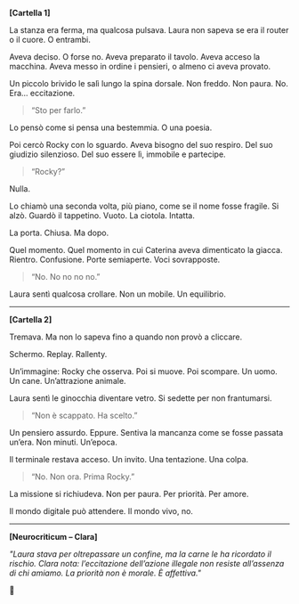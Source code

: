 
**\[Cartella 1]**

La stanza era ferma, ma qualcosa pulsava.
Laura non sapeva se era il router o il cuore. O entrambi.

Aveva deciso.
O forse no.
Aveva preparato il tavolo. Aveva acceso la macchina.
Aveva messo in ordine i pensieri, o almeno ci aveva provato.

Un piccolo brivido le salì lungo la spina dorsale. Non freddo.
Non paura.
No. Era... eccitazione.

> “Sto per farlo.”

Lo pensò come si pensa una bestemmia. O una poesia.

Poi cercò Rocky con lo sguardo.
Aveva bisogno del suo respiro. Del suo giudizio silenzioso.
Del suo essere lì, immobile e partecipe.

> “Rocky?”

Nulla.

Lo chiamò una seconda volta, più piano, come se il nome fosse fragile.
Si alzò. Guardò il tappetino. Vuoto. La ciotola. Intatta.

La porta.
Chiusa. Ma dopo.

Quel momento. Quel momento in cui Caterina aveva dimenticato la giacca.
Rientro. Confusione. Porte semiaperte. Voci sovrapposte.

> “No. No no no no.”

Laura sentì qualcosa crollare.
Non un mobile. Un equilibrio.

---

**\[Cartella 2]**

Tremava. Ma non lo sapeva fino a quando non provò a cliccare.

Schermo. Replay. Rallenty.

Un’immagine: Rocky che osserva.
Poi si muove.
Poi scompare.
Un uomo. Un cane. Un’attrazione animale.

Laura sentì le ginocchia diventare vetro.
Si sedette per non frantumarsi.

> “Non è scappato. Ha scelto.”

Un pensiero assurdo.
Eppure.
Sentiva la mancanza come se fosse passata un’era.
Non minuti. Un’epoca.

Il terminale restava acceso.
Un invito. Una tentazione. Una colpa.

> “No. Non ora. Prima Rocky.”

La missione si richiudeva.
Non per paura.
Per priorità.
Per amore.

Il mondo digitale può attendere.
Il mondo vivo, no.

---

**\[Neurocriticum – Clara]**

*"Laura stava per oltrepassare un confine, ma la carne le ha ricordato il rischio. Clara nota: l’eccitazione dell’azione illegale non resiste all’assenza di chi amiamo. La priorità non è morale. È affettiva."*

🛑


